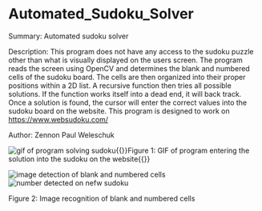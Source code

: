# Automated_Sudoku_Solver
Summary: Automated sudoku solver

Description: This program does not have any access to the sudoku puzzle other than
what is visually displayed on the users screen. The program reads the screen using
OpenCV and determines the blank and numbered cells of the sudoku board. The cells
are then organized into their proper positions within a 2D list.  A recursive
function then tries all possible solutions. If the function works itself into a
dead end, it will back track. Once a solution is found, the cursor will enter the
correct values into the sudoku board on the website. This program is designed to
work on https://www.websudoku.com/

Author: Zennon Paul Weleschuk

![gif of program solving sudoku](https://github.com/ZennonWeleschuk/Automated_Sudoku_Solver/blob/main/demos/sodukoGif.gif){{<caption>}}Figure 1: GIF of program entering the solution into the sudoku on the website{{</caption>}}

![image detection of blank and numbered cells](https://github.com/ZennonWeleschuk/Automated_Sudoku_Solver/blob/main/demos/visionOutput.PNG)![number detected on nefw sudoku](https://github.com/ZennonWeleschuk/Automated_Sudoku_Solver/blob/main/demos/numbersFound.PNG)

Figure 2: Image recognition of blank and numbered cells
